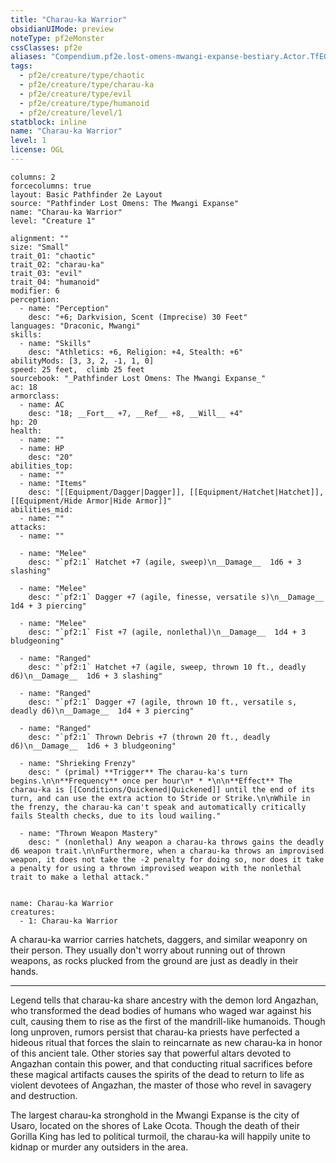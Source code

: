 ```yaml
---
title: "Charau-ka Warrior"
obsidianUIMode: preview
noteType: pf2eMonster
cssClasses: pf2e
aliases: "Compendium.pf2e.lost-omens-mwangi-expanse-bestiary.Actor.TfEGDGqUk3LpokZZ" 
tags:
  - pf2e/creature/type/chaotic
  - pf2e/creature/type/charau-ka
  - pf2e/creature/type/evil
  - pf2e/creature/type/humanoid
  - pf2e/creature/level/1
statblock: inline
name: "Charau-ka Warrior"
level: 1
license: OGL
---
```


```statblock
columns: 2
forcecolumns: true
layout: Basic Pathfinder 2e Layout
source: "Pathfinder Lost Omens: The Mwangi Expanse"
name: "Charau-ka Warrior"
level: "Creature 1"

alignment: ""
size: "Small"
trait_01: "chaotic"
trait_02: "charau-ka"
trait_03: "evil"
trait_04: "humanoid"
modifier: 6
perception:
  - name: "Perception"
    desc: "+6; Darkvision, Scent (Imprecise) 30 Feet"
languages: "Draconic, Mwangi"
skills:
  - name: "Skills"
    desc: "Athletics: +6, Religion: +4, Stealth: +6"
abilityMods: [3, 3, 2, -1, 1, 0]
speed: 25 feet,  climb 25 feet
sourcebook: "_Pathfinder Lost Omens: The Mwangi Expanse_"
ac: 18
armorclass:
  - name: AC
    desc: "18; __Fort__ +7, __Ref__ +8, __Will__ +4"
hp: 20
health:
  - name: ""
  - name: HP
    desc: "20"
abilities_top:
  - name: ""
  - name: "Items"
    desc: "[[Equipment/Dagger|Dagger]], [[Equipment/Hatchet|Hatchet]], [[Equipment/Hide Armor|Hide Armor]]"
abilities_mid:
  - name: ""
attacks:
  - name: ""

  - name: "Melee"
    desc: "`pf2:1` Hatchet +7 (agile, sweep)\n__Damage__  1d6 + 3 slashing"

  - name: "Melee"
    desc: "`pf2:1` Dagger +7 (agile, finesse, versatile s)\n__Damage__  1d4 + 3 piercing"

  - name: "Melee"
    desc: "`pf2:1` Fist +7 (agile, nonlethal)\n__Damage__  1d4 + 3 bludgeoning"

  - name: "Ranged"
    desc: "`pf2:1` Hatchet +7 (agile, sweep, thrown 10 ft., deadly d6)\n__Damage__  1d6 + 3 slashing"

  - name: "Ranged"
    desc: "`pf2:1` Dagger +7 (agile, thrown 10 ft., versatile s, deadly d6)\n__Damage__  1d4 + 3 piercing"

  - name: "Ranged"
    desc: "`pf2:1` Thrown Debris +7 (thrown 20 ft., deadly d6)\n__Damage__  1d6 + 3 bludgeoning"

  - name: "Shrieking Frenzy"
    desc: " (primal) **Trigger** The charau-ka's turn begins.\n\n**Frequency** once per hour\n* * *\n\n**Effect** The charau-ka is [[Conditions/Quickened|Quickened]] until the end of its turn, and can use the extra action to Stride or Strike.\n\nWhile in the frenzy, the charau-ka can't speak and automatically critically fails Stealth checks, due to its loud wailing."

  - name: "Thrown Weapon Mastery"
    desc: " (nonlethal) Any weapon a charau-ka throws gains the deadly d6 weapon trait.\n\nFurthermore, when a charau-ka throws an improvised weapon, it does not take the -2 penalty for doing so, nor does it take a penalty for using a thrown improvised weapon with the nonlethal trait to make a lethal attack."
 
```

```encounter-table
name: Charau-ka Warrior
creatures:
  - 1: Charau-ka Warrior
```



A charau-ka warrior carries hatchets, daggers, and similar weaponry on their person. They usually don't worry about running out of thrown weapons, as rocks plucked from the ground are just as deadly in their hands.

* * *

Legend tells that charau-ka share ancestry with the demon lord Angazhan, who transformed the dead bodies of humans who waged war against his cult, causing them to rise as the first of the mandrill-like humanoids. Though long unproven, rumors persist that charau-ka priests have perfected a hideous ritual that forces the slain to reincarnate as new charau-ka in honor of this ancient tale. Other stories say that powerful altars devoted to Angazhan contain this power, and that conducting ritual sacrifices before these magical artifacts causes the spirits of the dead to return to life as violent devotees of Angazhan, the master of those who revel in savagery and destruction.

The largest charau-ka stronghold in the Mwangi Expanse is the city of Usaro, located on the shores of Lake Ocota. Though the death of their Gorilla King has led to political turmoil, the charau-ka will happily unite to kidnap or murder any outsiders in the area.
